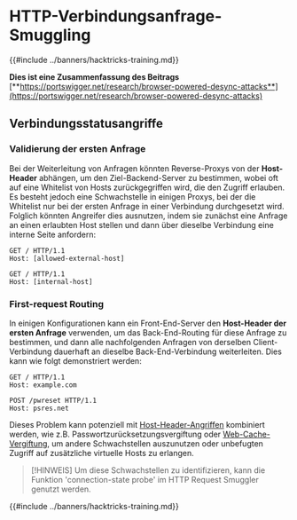 # HTTP-Verbindungsanfrage-Smuggling

{{#include ../banners/hacktricks-training.md}}

**Dies ist eine Zusammenfassung des Beitrags** [**https://portswigger.net/research/browser-powered-desync-attacks**](https://portswigger.net/research/browser-powered-desync-attacks)

## Verbindungsstatusangriffe <a href="#state" id="state"></a>

### Validierung der ersten Anfrage

Bei der Weiterleitung von Anfragen könnten Reverse-Proxys von der **Host-Header** abhängen, um den Ziel-Backend-Server zu bestimmen, wobei oft auf eine Whitelist von Hosts zurückgegriffen wird, die den Zugriff erlauben. Es besteht jedoch eine Schwachstelle in einigen Proxys, bei der die Whitelist nur bei der ersten Anfrage in einer Verbindung durchgesetzt wird. Folglich könnten Angreifer dies ausnutzen, indem sie zunächst eine Anfrage an einen erlaubten Host stellen und dann über dieselbe Verbindung eine interne Seite anfordern:
```
GET / HTTP/1.1
Host: [allowed-external-host]

GET / HTTP/1.1
Host: [internal-host]
```
### First-request Routing

In einigen Konfigurationen kann ein Front-End-Server den **Host-Header der ersten Anfrage** verwenden, um das Back-End-Routing für diese Anfrage zu bestimmen, und dann alle nachfolgenden Anfragen von derselben Client-Verbindung dauerhaft an dieselbe Back-End-Verbindung weiterleiten. Dies kann wie folgt demonstriert werden:
```
GET / HTTP/1.1
Host: example.com

POST /pwreset HTTP/1.1
Host: psres.net
```
Dieses Problem kann potenziell mit [Host-Header-Angriffen](https://portswigger.net/web-security/host-header) kombiniert werden, wie z.B. Passwortzurücksetzungsvergiftung oder [Web-Cache-Vergiftung](https://portswigger.net/web-security/web-cache-poisoning), um andere Schwachstellen auszunutzen oder unbefugten Zugriff auf zusätzliche virtuelle Hosts zu erlangen.

> [!HINWEIS]
> Um diese Schwachstellen zu identifizieren, kann die Funktion 'connection-state probe' im HTTP Request Smuggler genutzt werden.

{{#include ../banners/hacktricks-training.md}}
